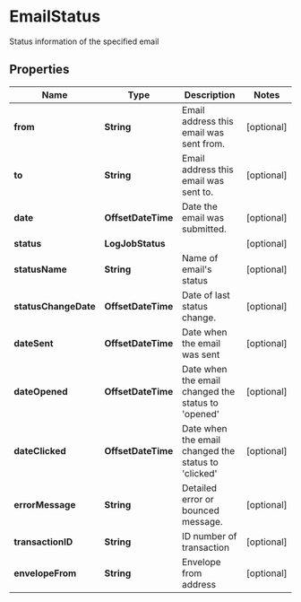 

# EmailStatus

Status information of the specified email

## Properties

Name | Type | Description | Notes
------------ | ------------- | ------------- | -------------
**from** | **String** | Email address this email was sent from. |  [optional]
**to** | **String** | Email address this email was sent to. |  [optional]
**date** | **OffsetDateTime** | Date the email was submitted. |  [optional]
**status** | **LogJobStatus** |  |  [optional]
**statusName** | **String** | Name of email&#39;s status |  [optional]
**statusChangeDate** | **OffsetDateTime** | Date of last status change. |  [optional]
**dateSent** | **OffsetDateTime** | Date when the email was sent |  [optional]
**dateOpened** | **OffsetDateTime** | Date when the email changed the status to &#39;opened&#39; |  [optional]
**dateClicked** | **OffsetDateTime** | Date when the email changed the status to &#39;clicked&#39; |  [optional]
**errorMessage** | **String** | Detailed error or bounced message. |  [optional]
**transactionID** | **String** | ID number of transaction |  [optional]
**envelopeFrom** | **String** | Envelope from address |  [optional]




